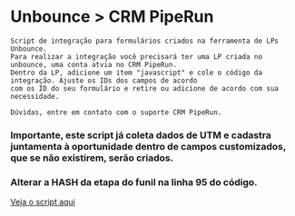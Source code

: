 # Unbounce > CRM PipeRun
```
Script de integração para formulários criados na ferramenta de LPs Unbounce.
Para realizar a integração você precisará ter uma LP criada no unbounce, uma conta atvia no CRM PipeRun.
Dentro da LP, adicione um item "javascript" e cole o código da integração. Ajuste os IDs dos campos de acordo 
com os ID do seu formulário e retire ou adicione de acordo com sua necessidade.

Dúvidas, entre em contato com o suporte CRM PipeRun.

```

### Importante, este script já coleta dados de UTM e cadastra juntamenta à oportunidade dentro de campos customizados, que se não existirem, serão criados.

### Alterar a HASH da etapa do funil na linha 95 do código.

[Veja o script aqui](https://github.com/dinhogehm/unbounce-piperun/blob/main/script-integration.js)
